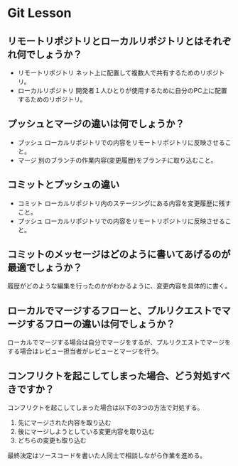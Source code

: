 # Git Lesson

## リモートリポジトリとローカルリポジトリとはそれぞれ何でしょうか？
- リモートリポジトリ
ネット上に配置して複数人で共有するためのリポジトリ。
- ローカルリポジトリ
開発者１人ひとりが使用するために自分のPC上に配置するためのリポジトリ。


## プッシュとマージの違いは何でしょうか？
- プッシュ
ローカルリポジトリでの内容をリモートリポジトリに反映させること。
- マージ
別のブランチの作業内容(変更履歴)をブランチに取り込むこと。



## コミットとプッシュの違い
- コミット
ローカルリポジトリ内のステージングにある内容を変更履歴に残すこと。
- プッシュ
ローカルリポジトリでの内容をリモートリポジトリに反映させること。



## コミットのメッセージはどのように書いてあげるのが最適でしょうか？
履歴がどのような編集を行ったのかがわかるように、変更内容を具体的に書く。



## ローカルでマージするフローと、プルリクエストでマージするフローの違いは何でしょうか？
ローカルでマージする場合は自分でマージをするが、プルリクエストでマージをする場合はレビュー担当者がレビューとマージを行う。



## コンフリクトを起こしてしまった場合、どう対処すべきですか？
コンフリクトを起こしてしまった場合は以下の3つの方法で対処する。<br>
1. 先にマージされた内容を取り込む
2. 後にマージしようとしている変更内容を取り込む
3. どちらの変更も取り込む

最終決定はソースコードを書いた人同士で相談しながら作業を進める。